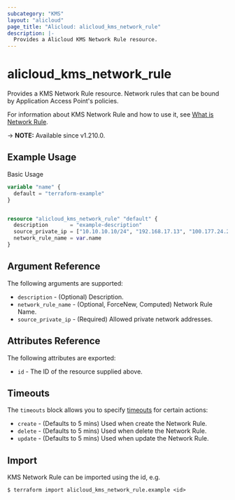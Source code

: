 ```yaml
---
subcategory: "KMS"
layout: "alicloud"
page_title: "Alicloud: alicloud_kms_network_rule"
description: |-
  Provides a Alicloud KMS Network Rule resource.
---
```


# alicloud_kms_network_rule

Provides a KMS Network Rule resource. Network rules that can be bound by Application Access Point's policies.

For information about KMS Network Rule and how to use it, see [What is Network Rule](https://www.alibabacloud.com/help/zh/key-management-service/latest/api-createnetworkrule).

-> **NOTE:** Available since v1.210.0.

## Example Usage

Basic Usage

```terraform
variable "name" {
  default = "terraform-example"
}


resource "alicloud_kms_network_rule" "default" {
  description       = "example-description"
  source_private_ip = ["10.10.10.10/24", "192.168.17.13", "100.177.24.254"]
  network_rule_name = var.name
}
```

## Argument Reference

The following arguments are supported:
* `description` - (Optional) Description.
* `network_rule_name` - (Optional, ForceNew, Computed) Network Rule Name.
* `source_private_ip` - (Required) Allowed private network addresses.

## Attributes Reference

The following attributes are exported:
* `id` - The ID of the resource supplied above.

## Timeouts

The `timeouts` block allows you to specify [timeouts](https://www.terraform.io/docs/configuration-0-11/resources.html#timeouts) for certain actions:
* `create` - (Defaults to 5 mins) Used when create the Network Rule.
* `delete` - (Defaults to 5 mins) Used when delete the Network Rule.
* `update` - (Defaults to 5 mins) Used when update the Network Rule.

## Import

KMS Network Rule can be imported using the id, e.g.

```shell
$ terraform import alicloud_kms_network_rule.example <id>
```